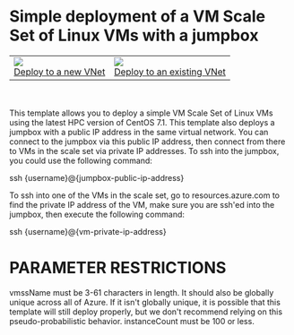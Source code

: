 # Simple deployment of a VM Scale Set of Linux VMs with a jumpbox
<table>
<tr>
<td>
<a href="https://portal.azure.com/#create/Microsoft.Template/uri/https%3A%2F%2Fraw.githubusercontent.com%2Ftanewill%2F5clickTemplates%2Fmaster%2FRawClusterV2%2Fazuredeploy.json" target="_blank">
    <img src="http://azuredeploy.net/deploybutton.png"/>
    <figcaption>Deploy to a new VNet</figcaption>
    </td>
  <td>
<a href="https://portal.azure.com/#create/Microsoft.Template/uri/https%3A%2F%2Fraw.githubusercontent.com%2Ftanewill%2F5clickTemplates%2Fmaster%2FRawClusterV2%2Fazuredeploy_existingvnet.json" target="_blank">
    <img src="http://azuredeploy.net/deploybutton.png"/>
    <figcaption>Deploy to an existing VNet</figcaption>
    </td>
    </tr>
    </table>
<br><br>
This template allows you to deploy a simple VM Scale Set of Linux VMs using the latest HPC version of CentOS 7.1. This template also deploys a jumpbox with a public IP address in the same virtual network. You can connect to the jumpbox via this public IP address, then connect from there to VMs in the scale set via private IP addresses. To ssh into the jumpbox, you could use the following command:

ssh {username}@{jumpbox-public-ip-address}

To ssh into one of the VMs in the scale set, go to resources.azure.com to find the private IP address of the VM, make sure you are ssh'ed into the jumpbox, then execute the following command:

ssh {username}@{vm-private-ip-address}

PARAMETER RESTRICTIONS
======================

vmssName must be 3-61 characters in length. It should also be globally unique across all of Azure. If it isn't globally unique, it is possible that this template will still deploy properly, but we don't recommend relying on this pseudo-probabilistic behavior.
instanceCount must be 100 or less.
